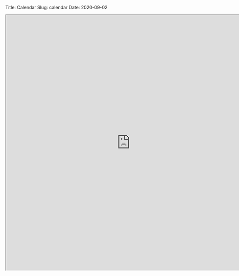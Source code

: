 Title: Calendar
Slug: calendar
Date: 2020-09-02

<style>
pre {
  background-color: #F5F5F5;
  display: block;
  font-family: monospace;
  font-size: 14px;
  white-space: pre;
  border-color: #999999;
  border-width: 1px;
  border-style: solid;
  border-radius: 6px;
  margin: 1em 0;
  padding: 5px;
  white-space: pre-wrap;
}
.containerMain {
    display: flex;
    width: 100%;
    height: 300px;
}
</style>

<iframe src="https://docs.google.com/spreadsheets/d/e/2PACX-1vSNea7g3q0_3AJtuyzaBxT_ukilkVNgGPnpnJEJQe_FjEND9UJUqMLR0TsFeZv_3_GGwgciMK2oQD05/pubhtml?gid=1036628795&amp;single=true&amp;widget=true&amp;headers=false" width="775px" height="800px"></iframe>
